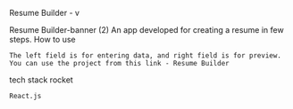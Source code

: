 Resume Builder - v

Resume Builder-banner (2)
An app developed for creating a resume in few steps.
How to use

    The left field is for entering data, and right field is for preview.
    You can use the project from this link - Resume Builder

tech stack rocket

    React.js
